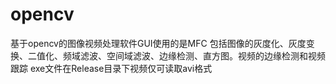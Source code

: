 # opencv
基于opencv的图像视频处理软件GUI使用的是MFC
包括图像的灰度化、灰度变换、二值化、频域滤波、空间域滤波、边缘检测、直方图。视频的边缘检测和视频跟踪
exe文件在Release目录下视频仅可读取avi格式
